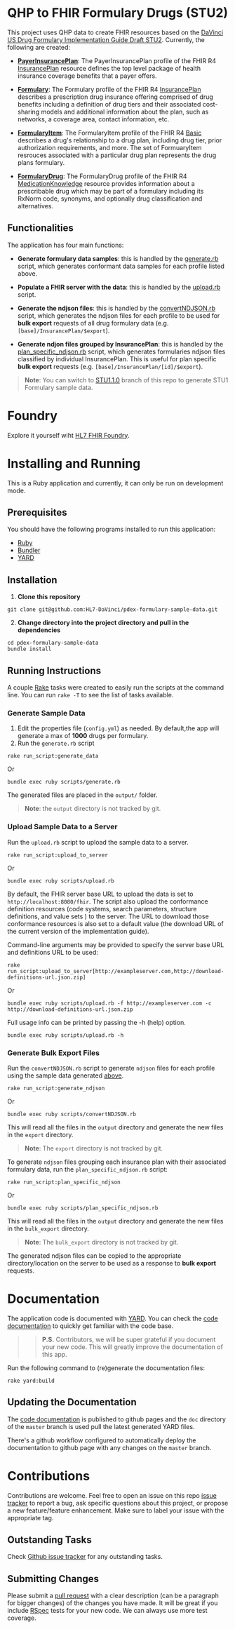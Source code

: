 # QHP to FHIR Formulary Drugs (STU2)

This project uses QHP data to create FHIR resources based on the [DaVinci US Drug Formulary Implementation Guide Draft STU2](https://build.fhir.org/ig/HL7/davinci-pdex-formulary/branches/master/index.html). Currently, the following are created:

- __[PayerInsurancePlan](https://build.fhir.org/ig/HL7/davinci-pdex-formulary/branches/master/StructureDefinition-usdf-PayerInsurancePlan)__:
The PayerInsurancePlan profile of the FHIR R4 [InsurancePlan](http://hl7.org/fhir/R4/insuranceplan.html) resource defines the top level package of health insurance coverage benefits that a payer offers.

- __[Formulary](https://build.fhir.org/ig/HL7/davinci-pdex-formulary/branches/master/StructureDefinition-usdf-Formulary.html)__:
The Formulary profile of the FHIR R4 [InsurancePlan](http://hl7.org/fhir/R4/insuranceplan.html) describes a prescription drug insurance offering comprised of drug benefits including a definition of drug tiers and their associated cost-sharing models and additional information about the plan, such as networks, a coverage area, contact information, etc.

- __[FormularyItem](https://build.fhir.org/ig/HL7/davinci-pdex-formulary/branches/master/StructureDefinition-usdf-FormularyItem.html)__:
The FormularyItem profile of the FHIR R4 [Basic](http://hl7.org/fhir/R4/basic.html) describes a drug's relationship to a drug plan, including drug tier, prior authorization requirements, and more. The set of FormuaryItem resrouces associated with a particular drug plan represents the drug plans formulary.

- __[FormularyDrug](https://build.fhir.org/ig/HL7/davinci-pdex-formulary/branches/master/StructureDefinition-usdf-FormularyDrug.html)__:
The FormularyDrug profile of the FHIR R4 [MedicationKnowledge](http://hl7.org/fhir/medicationknowledge.html) resource provides information about a prescribable drug which may be part of a formulary including its RxNorm code, synonyms, and optionally drug classification and alternatives.

## Functionalities

The application has four main functions:
- __Generate formulary data samples__: this is handled by the [generate.rb](https://github.com/HL7-DaVinci/pdex-formulary-sample-data/blob/master/scripts/generate.rb) script, which generates conformant data samples for each profile listed above.

- __Populate a FHIR server with the data__: this is handled by the [upload.rb](https://github.com/HL7-DaVinci/pdex-formulary-sample-data/blob/master/scripts/upload.rb) script.

- __Generate the ndjson files__: this is handled by the [convertNDJSON.rb](https://github.com/HL7-DaVinci/pdex-formulary-sample-data/blob/master/scripts/convertNDJSON.rb) script, which generates the ndjson files for each profile to be used for __bulk export__ requests of all drug formulary data (e.g. `[base]/InsurancePlan/$export`).

- __Generate ndjon files grouped by InsurancePlan__: this is handled by the [plan_specific_ndjson.rb](https://github.com/HL7-DaVinci/pdex-formulary-sample-data/blob/master/scripts/plan_specific_ndjson.rb) script, which generates formularies ndjson files classified by individual InsurancePlan. This is useful for plan specific __bulk export__ requests (e.g. `[base]/InsurancePlan/[id]/$export`).

> __Note__: You can switch to [STU1.1.0](https://github.com/HL7-DaVinci/pdex-formulary-sample-data/tree/STU1.1.0) branch of this repo to generate STU1 Formulary sample data.

# Foundry
Explore it yourself wiht [HL7 FHIR Foundry](https://foundry.hl7.org/products/dbaf5b72-df4c-47b6-b245-1ec61d877d6e).

# Installing and Running

This is a Ruby application and currently, it can only be run on development mode.

## Prerequisites
You should have the following programs installed to run this application:
- [Ruby](https://www.ruby-lang.org/)
- [Bundler](https://bundler.io/)
- [YARD](https://yardoc.org/)

## Installation

1. __Clone this repository__
```
git clone git@github.com:HL7-DaVinci/pdex-formulary-sample-data.git
```
2. __Change directory into the project directory and pull in the dependencies__
```
cd pdex-formulary-sample-data
bundle install
```

## Running Instructions

A couple [Rake](https://github.com/ruby/rake) tasks were created to easily run the scripts at the command line. You can run `rake -T` to see the list of tasks available.

### Generate Sample Data

1. Edit the properties file (`config.yml`) as needed. By default,the app will generate a max of __1000__ drugs per formulary.
2. Run the `generate.rb` script
```
rake run_script:generate_data
```
Or

```
bundle exec ruby scripts/generate.rb
```

The generated files are placed in the `output/` folder.
> __Note__: the `output` directory is not tracked by git.

### Upload Sample Data to a Server

Run the `upload.rb` script to upload the sample data to a server.
```
rake run_script:upload_to_server
```
Or

```
bundle exec ruby scripts/upload.rb
```
By default, the FHIR server base URL to upload the data is set to `http://localhost:8080/fhir`. The script also upload the conformance definition resources (code systems, search parameters, structure definitions, and value sets ) to the server. The URL to download those conformance resources is also set to a default value (the download URL of the current version of the implementation guide).

Command-line arguments may be provided to specify the server base URL and definitions URL to be used:

```
rake run_script:upload_to_server[http://exampleserver.com,http://download-definitions-url.json.zip]
```
Or

```
bundle exec ruby scripts/upload.rb -f http://exampleserver.com -c http://download-definitions-url.json.zip
```

Full usage info can be printed by passing the -h (help) option.
```
bundle exec ruby scripts/upload.rb -h
```

### Generate Bulk Export Files

Run the `convertNDJSON.rb` script to generate `ndjson` files for each profile using the sample data generated [above](#generate-sample-data "Goto generate-sample-data").

```
rake run_script:generate_ndjson
```
Or

```
bundle exec ruby scripts/convertNDJSON.rb
```

This will read all the files in the `output` directory and generate the new files in the `export` directory.

> __Note__: The `export` directory is not tracked by git.

To generate `ndjson` files grouping each insurance plan with their associated formulary data, run the `plan_specific_ndjson.rb` script:

```
rake run_script:plan_specific_ndjson
```
Or

```
bundle exec ruby scripts/plan_specific_ndjson.rb
```
This will read all the files in the `output` directory and generate the new files in the `bulk_export` directory.

> __Note__: The `bulk_export` directory is not tracked by git.

The generated ndjson files can be copied to the appropriate directory/location on the server to be used as a response to __bulk export__ requests.

# Documentation

The application code is documented with [YARD](https://github.com/lsegal/yard#yard-yay-a-ruby-documentation-tool). You can check the [code documentation](https://hl7-davinci.github.io/pdex-formulary-sample-data/) to quickly get familiar with the code base.
>> __P.S.__ Contributors, we will be super grateful if you document your new code. This will greatly improve the documentation of this app.


Run the following command to (re)generate the documentation files:

```
rake yard:build
```
## Updating the Documentation

The [code documentation](https://hl7-davinci.github.io/pdex-formulary-sample-data/) is published to github pages and the `doc` directory of the `master` branch is used pull the latest generated YARD files.

There's a github workflow configured to automatically deploy the documentation to github page with any changes on the `master` branch.
# Contributions

Contributions are welcome. Feel free to open an issue on this repo [issue tracker](https://github.com/HL7-DaVinci/pdex-formulary-sample-data/issues) to report a bug, ask specific questions about this project, or propose a new feature/feature enhancement. Make sure to label your issue with the appropriate tag.

## Outstanding Tasks

Check [Github issue tracker](https://github.com/HL7-DaVinci/pdex-formulary-sample-data/issues) for any outstanding tasks.

## Submitting Changes

Please submit a [pull request](https://github.com/HL7-DaVinci/pdex-formulary-sample-data/pulls) with a clear description (can be a paragraph for bigger changes) of the changes you have made. It will be great if you include [RSpec](https://rspec.info/) tests for your new code. We can always use more test coverage.
